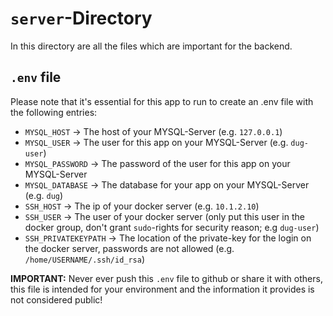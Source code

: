# `server`-Directory

In this directory are all the files which are important for the backend.

## `.env` file

Please note that it's essential for this app to run to create an .env file with the following entries:

- `MYSQL_HOST` -> The host of your MYSQL-Server (e.g. `127.0.0.1`)
- `MYSQL_USER` -> The user for this app on your MYSQL-Server (e.g. `dug-user`)
- `MYSQL_PASSWORD` -> The password of the user for this app on your MYSQL-Server
- `MYSQL_DATABASE` -> The database for your app on your MYSQL-Server (e.g. `dug`)
- `SSH_HOST` -> The ip of your docker server (e.g. `10.1.2.10`)
- `SSH_USER` -> The user of your docker server (only put this user in the docker group, don't grant `sudo`-rights for security reason; e.g `dug-user`)
- `SSH_PRIVATEKEYPATH` -> The location of the private-key for the login on the docker server, passwords are not allowed (e.g. `/home/USERNAME/.ssh/id_rsa`)

**IMPORTANT:** Never ever push this `.env` file to github or share it with others, this file is intended for your environment and the information it provides is not considered public!